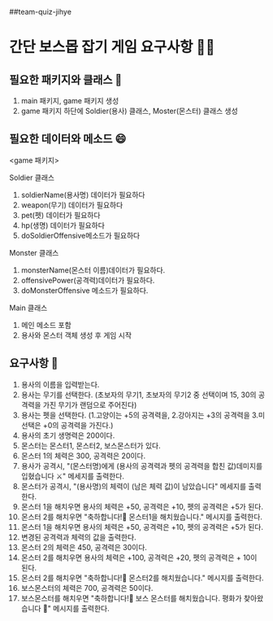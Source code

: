 ##team-quiz-jihye

# 간단 보스몹 잡기 게임 요구사항 🙇‍♂️

## 필요한 패키지와 클래스 📁

1. main 패키지, game 패키지 생성
2. game 패키지 하단에 Soldier(용사) 클래스, Moster(몬스터) 클래스 생성

## 필요한 데이터와 메소드 😄

<game 패키지>

Soldier 클래스
1. soldierName(용사명) 데이터가 필요하다
2. weapon(무기) 데이터가 필요하다 
3. pet(펫) 데이터가 필요하다
4. hp(생명) 데이터가 필요하다
5. doSoldierOffensive메소드가 필요하다
 
Monster 클래스
1. monsterName(몬스터 이름)데이터가 필요하다.
2. offensivePower(공격력)데이터가 필요하다.
3. doMonsterOffensive 메소드가 필요하다.

<main 패키지>

Main 클래스
1. 메인 메소드 포함
2. 용사와 몬스터 객체 생성 후 게임 시작


## 요구사항 🌷
1. 용사의 이름을 입력받는다.
2. 용사는 무기를 선택한다. (초보자의 무기1, 초보자의 무기2 중 선택이며 15, 30의 공격력을 가진 무기가 랜덤으로 주어진다)
3. 용사는 펫을 선택한다. (1.고양이는 +5의 공격력을, 2.강아지는 +3의 공격력을 3.미선택은 +0의 공격력을 가진다.)
4. 용사의 초기 생명력은 200이다.
5. 몬스터는 몬스터1, 몬스터2, 보스몬스터가 있다.
6. 몬스터 1의 체력은 300, 공격력은 20이다.
7. 용사가 공격시, "(몬스터명)에게 (용사의 공격력과 펫의 공격력을 합친 값)데미지를 입혔습니다 ⚔️" 메세지를 출력한다.
8. 몬스터가 공격시, "(용사명)의 체력이 (남은 체력 값)이 남았습니다" 메세지를 출력한다.
9. 몬스터 1을 해치우면 용사의 체력은 +50, 공격력은 +10, 펫의 공격력은 +5가 된다.
10. 몬스터 2를 해치우면 "축하합니다!🎉  몬스터1을 해치웠습니다." 메시지를 출력한다.
11. 몬스터 1을 해치우면 용사의 체력은 +50, 공격력은 +10, 펫의 공격력은 +5가 된다. 
12. 변경된 공격력과 체력의 값을 출력한다.
13. 몬스터 2의 체력은 450, 공격력은 30이다.
14. 몬스터 2를 해치우면 용사의 체력은 +100, 공격력은 +20, 펫의 공격력은 + 10이 된다.
15. 몬스터 2를 해치우면 "축하합니다!🎉  몬스터2를 해치웠습니다." 메시지를 출력한다.
16. 보스몬스터의 체력은 700, 공격력은 50이다.
17. 보스몬스터를 해치우면 "축하합니다!🎉 보스 몬스터를 해치웠습니다. 평화가 찾아왔습니다 🌷" 메시지를 출력한다.
